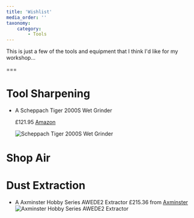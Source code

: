```yaml
---
title: 'Wishlist'
media_order: ''
taxonomy:
    category:
        - Tools
---
```


This is just a few of the tools and equipment that I think I'd like for my workshop...

===

# Tool Sharpening
* A Scheppach Tiger 2000S Wet Grinder

  £121.95 [Amazon](https://www.amazon.co.uk/dp/B00DOYWJVW)

  ![Scheppach Tiger 2000S Wet Grinder](https://images-na.ssl-images-amazon.com/images/I/7189xsBv9BL._AC_UL115_.jpg)

# Shop Air

# Dust Extraction
* A Axminster Hobby Series AWEDE2 Extractor
  £215.36 from [Axminster](https://www.axminster.co.uk/axminster-hobby-series-awede2-extractor-501263)
  ![Axminster Hobby Series AWEDE2 Extractor](https://cdn.axminster.co.uk/media/catalog/product/cache/1/image/920x/9df78eab33525d08d6e5fb8d27136e95/5/0/501263_xl.jpg)
